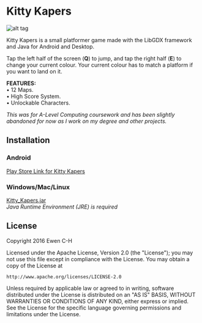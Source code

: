 # Kitty Kapers

![alt tag](http://i.imgur.com/cLDJze6.png)

Kitty Kapers is a small platformer game made with the LibGDX framework and Java for Android and Desktop.<br>


Tap the left half of the screen (**Q**) to jump, and tap the right half (**E**) to change your current colour.
Your current colour has to match a platform if you want to land on it.


**FEATURES:**<br>
• 12 Maps.<br>
• High Score System.<br>
• Unlockable Characters.<br>

_This was for A-Level Computing coursework and has been slightly abandoned for now as I work on my degree and other projects._

## Installation
### Android
[Play Store Link for Kitty Kapers](https://play.google.com/store/apps/details?id=com.ewench.kittykapers)
### Windows/Mac/Linux 
[Kitty_Kapers.jar](https://drive.google.com/open?id=0B8JJeSxdlZJqc0lGTFFpb0hXekE)<br>
_Java Runtime Environment (JRE) is required_


## License
Copyright 2016 Ewen C-H

Licensed under the Apache License, Version 2.0 (the "License");
you may not use this file except in compliance with the License.
You may obtain a copy of the License at

    http://www.apache.org/licenses/LICENSE-2.0

Unless required by applicable law or agreed to in writing, software
distributed under the License is distributed on an "AS IS" BASIS,
WITHOUT WARRANTIES OR CONDITIONS OF ANY KIND, either express or implied.
See the License for the specific language governing permissions and
limitations under the License.
